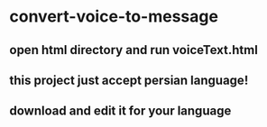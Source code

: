 # convert-voice-to-message
## open html directory and run voiceText.html
## this project just accept persian language!
## download and edit it for your language
